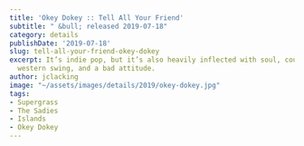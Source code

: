 ```yaml
---
title: 'Okey Dokey :: Tell All Your Friend'
subtitle: " &bull; released 2019-07-18"
category: details
publishDate: '2019-07-18'
slug: tell-all-your-friend-okey-dokey
excerpt: It’s indie pop, but it’s also heavily inflected with soul, country, R&B,
  western swing, and a bad attitude.
author: jclacking
image: "~/assets/images/details/2019/okey-dokey.jpg"
tags:
- Supergrass
- The Sadies
- Islands
- Okey Dokey
---
```


